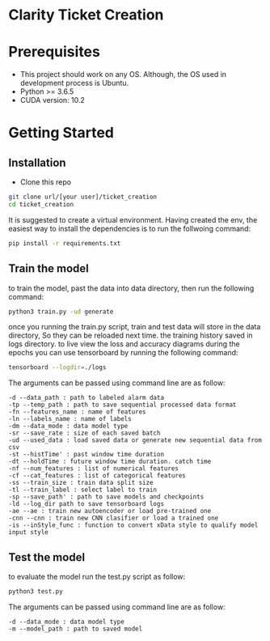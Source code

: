 # Clarity Ticket Creation

# Prerequisites

* This project should work on any OS. Although, the OS used in development process is Ubuntu.
* Python >= 3.6.5
* CUDA version: 10.2

# Getting Started
## Installation

* Clone this repo

```bash
git clone url/[your user]/ticket_creation
cd ticket_creation
```
It is suggested to create a virtual environment. Having created the env, the easiest way to install the dependencies is to run the follwoing command:

```bash
pip install -r requirements.txt 
```

## Train the model

to train the model, past the data into data directory, then run the following command:

```bash
python3 train.py -ud generate
```
once you running the train.py script, train and test data will store in the data directory, So they can be reloaded next time.
the training history saved in logs directory. to live view the loss and accuracy diagrams during the epochs you can use tensorboard by running the following command:

```bash
tensorboard --logdir=./logs
```

The arguments can be passed using command line are as follow:

```
-d --data_path : path to labeled alarm data
-tp --temp_path : path to save sequential processed data format
-fn --features_name : name of features
-ln --labels_name : name of labels
-dm --data_mode : data model type
-sr --save_rate : size of each saved batch
-ud --used_data : load saved data or generate new sequential data from csv
-st --histTime' : past window time duration
-dt --holdTime : future window time duration. catch time
-nf --num_features : list of numerical features
-cf --cat_features : list of categorical features
-ss --train_size : train data split size
-tl --train_label : select label to train
-sp --save_path' : path to save models and checkpoints
-ld --log_dir path to save tensorboard logs
-ae --ae : train new autoencoder or load pre-trained one
-cnn --cnn : train new CNN clasifier or load a trained one
-is --inStyle_func : function to convert xData style to qualify model input style
```

## Test the model
to evaluate the model run the test.py script as follow:

```bash
python3 test.py
```
The arguments can be passed using command line are as follow:

```
-d --data_mode : data model type
-m --model_path : path to saved model
```
